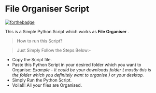# File Organiser Script

[![forthebadge](https://forthebadge.com/images/badges/made-with-python.svg)](https://forthebadge.com)

This is a Simple Python Script which works as **File Organiser** .

> How to run this Script?

> Just Simply Follow the Steps Below:-

- Copy the Script file.
- Paste this Python Script in your desired folder which you want to Organise:
  _Example - It could be your downloads folder ( mostly this is the folder which you definitely want to organise ) or your desktop._
- Simply Run the Python Script.
- Voila!!! All your files are Organised.
